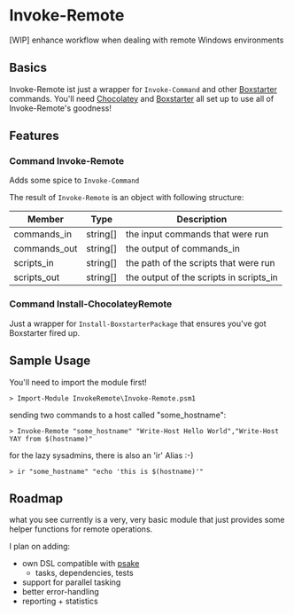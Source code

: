 # Invoke-Remote
[WIP] enhance workflow when dealing with remote Windows environments

## Basics
Invoke-Remote ist just a wrapper for `Invoke-Command` and other [Boxstarter](https://github.com/mwrock/boxstarter) commands.
You'll need [Chocolatey](https://chocolatey.org/) and [Boxstarter](https://github.com/mwrock/boxstarter) all set up to use all of Invoke-Remote's goodness!

## Features
### Command Invoke-Remote
Adds some spice to `Invoke-Command`

The result of `Invoke-Remote` is an object with following structure:

| Member         | Type          | Description                |
| -------------  | ------------  | -------------------------  |
| commands_in    | string[]      | the input commands that were run |
| commands_out   | string[]      | the output of commands_in |
| scripts_in     | string[]      | the path of the scripts that were run |
| scripts_out    | string[]      | the output of the scripts in scripts_in |

### Command Install-ChocolateyRemote
Just a wrapper for `Install-BoxstarterPackage` that ensures you've got Boxstarter fired up.

## Sample Usage
You'll need to import the module first!
```
> Import-Module InvokeRemote\Invoke-Remote.psm1
```

sending two commands to a host called "some_hostname":
```
> Invoke-Remote "some_hostname" "Write-Host Hello World","Write-Host YAY from $(hostname)"
```

for the lazy sysadmins, there is also an 'ir' Alias :-)
```
> ir "some_hostname" "echo 'this is $(hostname)'"
```

## Roadmap
what you see currently is a very, very basic module that just provides some helper functions for remote operations.

I plan on adding:
* own DSL compatible with [psake](https://github.com/psake/psake)
  * tasks, dependencies, tests
* support for parallel tasking
* better error-handling
* reporting + statistics
